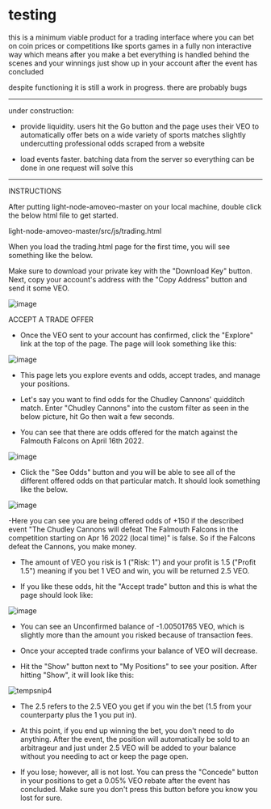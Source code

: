 # testing

this is a minimum viable product for a trading interface where you can bet on coin prices or competitions like sports games in a fully non interactive way which means after you make a bet everything is handled behind the scenes and your winnings just show up in your account after the event has concluded

despite functioning it is still a work in progress. there are probably bugs

------------------------------------------------------------------------------------------------------------------------------------------

under construction:

- provide liquidity. users hit the Go button and the page uses their VEO to automatically offer bets on a wide variety of sports matches slightly undercutting professional odds scraped from a website

- load events faster. batching data from the server so everything can be done in one request will solve this

------------------------------------------------------------------------------------------------------------------------------------------

INSTRUCTIONS

After putting light-node-amoveo-master on your local machine, double click the below html file to get started.

  light-node-amoveo-master/src/js/trading.html

When you load the trading.html page for the first time, you will see something like the below.

Make sure to download your private key with the "Download Key" button. Next, copy your account's address with the "Copy Address" button and send it some VEO.

![image](https://user-images.githubusercontent.com/99594388/163622332-2786b1b6-5a29-46eb-923f-fcce9a51acb0.png)

ACCEPT A TRADE OFFER

  - Once the VEO sent to your account has confirmed, click the "Explore" link at the top of the page. The page will look something like this:

![image](https://user-images.githubusercontent.com/99594388/163634704-298ca635-ce0d-441b-b8a0-306f5eddcb76.png)

  - This page lets you explore events and odds, accept trades, and manage your positions.

  - Let's say you want to find odds for the Chudley Cannons' quidditch match. Enter "Chudley Cannons" into the custom filter as seen in the below picture, hit Go then wait a few seconds.

  - You can see that there are odds offered for the match against the Falmouth Falcons on April 16th 2022.

![image](https://user-images.githubusercontent.com/99594388/163635643-717051db-4dd1-4cd2-8e07-63bf43294557.png)

  - Click the "See Odds" button and you will be able to see all of the different offered odds on that particular match. It should look something like the below.

![image](https://user-images.githubusercontent.com/99594388/163636067-9d06466c-62e2-4854-a65a-59230b838247.png)

  -Here you can see you are being offered odds of +150 if the described event "The Chudley Cannons will defeat The Falmouth Falcons in the competition starting on Apr 16 2022 (local time)" is false. So if the Falcons defeat the Cannons, you make money.

  - The amount of VEO you risk is 1 ("Risk: 1") and your profit is 1.5 ("Profit 1.5") meaning if you bet 1 VEO and win, you will be returned 2.5 VEO.

  - If you like these odds, hit the "Accept trade" button and this is what the page should look like:

![image](https://user-images.githubusercontent.com/99594388/163640758-5d34f418-3eb9-45b6-b606-58c8ef703735.png)

  - You can see an Unconfirmed balance of -1.00501765 VEO, which is slightly more than the amount you risked because of transaction fees.

  - Once your accepted trade confirms your balance of VEO will decrease.

  - Hit the "Show" button next to "My Positions" to see your position. After hitting "Show", it will look like this:

![tempsnip4](https://user-images.githubusercontent.com/99594388/163648508-27ba2599-6dde-4d89-abce-e95358042b09.png)

  - The 2.5 refers to the 2.5 VEO you get if you win the bet (1.5 from your counterparty plus the 1 you put in).

  - At this point, if you end up winning the bet, you don't need to do anything. After the event, the position will automatically be sold to an arbitrageur and just under 2.5 VEO will be added to your balance without you needing to act or keep the page open.

  - If you lose; however, all is not lost. You can press the "Concede" button in your positions to get a 0.05% VEO rebate after the event has concluded. Make sure you don't press this button before you know you lost for sure.

